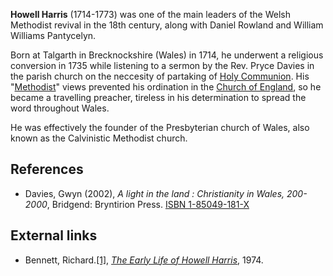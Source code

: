 **Howell Harris** (1714-1773) was one of the main leaders of the
Welsh Methodist revival in the 18th century, along with Daniel
Rowland and William Williams Pantycelyn.

Born at Talgarth in Brecknockshire (Wales) in 1714, he underwent a
religious conversion in 1735 while listening to a sermon by the
Rev. Pryce Davies in the parish church on the neccesity of
partaking of [Holy Communion](Communion "Communion"). His
"[Methodist](Methodist "Methodist")" views prevented his ordination
in the [Church of England](Church_of_England "Church of England"),
so he became a travelling preacher, tireless in his determination
to spread the word throughout Wales.

He was effectively the founder of the Presbyterian church of Wales,
also known as the Calvinistic Methodist church.


## References

-   Davies, Gwyn (2002),
    *A light in the land : Christianity in Wales, 200-2000*, Bridgend:
    Bryntirion Press.
    [ISBN 1-85049-181-X](http://www.theopedia.com/Special:BookSources/185049181X)

## External links

-   Bennett,
    Richard.[[1]](http://www.revival-library.org/catalogues/world1/bennettr/title.htm),
    [*The Early Life of Howell Harris*](http://www.revival-library.org/index.html),
    1974.



